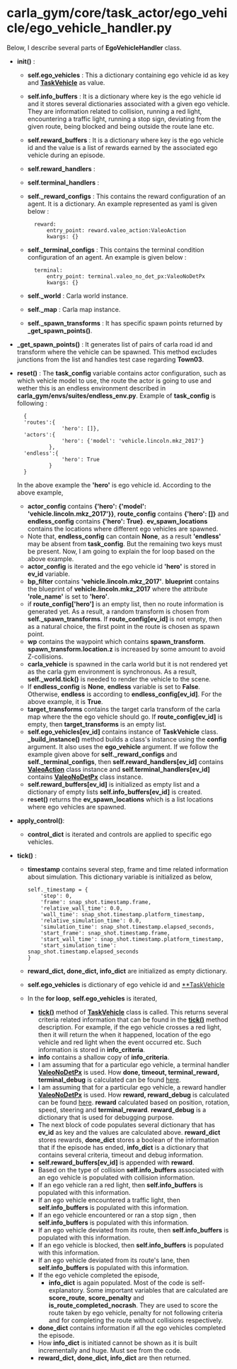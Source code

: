 # carla_gym/core/task_actor/ego_vehicle/ego_vehicle_handler.py

Below, I describe several parts of **EgoVehicleHandler** class.
- **__init__()** :
  - **self.ego_vehicles** : This a dictionary containing ego vehicle id as key and [**TaskVehicle**](../common/task_vehicle.py) as value.
  - **self.info_buffers** : It is a dictionary where key is the ego vehicle id and it stores several dictionaries associated with a given ego vehicle. They are information related to collision, running a red light, encountering a traffic light, running a stop sign, deviating from the given route, being blocked and being outside the route lane etc.
  - **self.reward_buffers** : It is a dictionary where key is the ego vehicle id and the value is a list of rewards earned by the associated ego vehicle during an episode. 
  - **self.reward_handlers** :
  - **self.terminal_handlers** :
  - **self._reward_configs** : This contains the reward configuration of an agent. It is a dictionary. An example represented as yaml is given below : 
  
          reward:
              entry_point: reward.valeo_action:ValeoAction
              kwargs: {}

  - **self._terminal_configs** : This contains the terminal condition configuration of an agent. An example is given below :
  
          terminal:
              entry_point: terminal.valeo_no_det_px:ValeoNoDetPx
              kwargs: {}

  - **self._world** : Carla world instance.
  - **self._map** : Carla map instance.
  - **self._spawn_transforms** : It has specific spawn points returned by **_get_spawn_points()**.
- **_get_spawn_points()** : It generates list of pairs of carla road id and transform where the vehicle can be spawned. This method excludes junctions from the list and handles test case regarding **Town03**.
- **reset()** : The **task_config** variable contains actor configuration, such as which vehicle model to use, the route the actor is going to use and wether this is an endless environment described in **carla_gym/envs/suites/endless_env.py**. Example of **task_config** is following :
    
        {
        'routes':{
                    'hero': []},
        'actors':{
                    'hero': {'model': 'vehicle.lincoln.mkz_2017'}
                },
        'endless':{
                    'hero': True
                }
        }

    In the above example the **'hero'** is ego vehicle id. According to the above example,
    
    - **actor_config** contains **{'hero': {'model': 'vehicle.lincoln.mkz_2017'}}**, **route_config** contains **{'hero': []}** and **endless_config** contains **{'hero': True}**. **ev_spawn_locations** contains the locations where different ego vehicles are spawned.
    - Note that, **endless_config** can contain **None**, as a result **'endless'** may be absent from **task_config**. But the remaining two keys must be present. Now, I am going to explain the for loop based on the above example. 
    - **actor_config** is iterated and the ego vehicle id **'hero'** is stored in **ev_id** variable. 
    - **bp_filter** contains **'vehicle.lincoln.mkz_2017'**. **blueprint** contains the blueprint of **vehicle.lincoln.mkz_2017** where the attribute **'role_name'** is set to **'hero'**. 
    - if **route_config['hero']** is an empty list, then no route information is generated yet. As a result, a random transform is chosen from **self._spawn_transforms**. If **route_config[ev_id]** is not empty, then as a natural choice, the first point in the route is chosen as spawn point. 
    - **wp** contains the waypoint which contains **spawn_transform**. **spawn_transform.location.z** is increased by some amount to avoid Z-collisions. 
    - **carla_vehicle** is spawned in the carla world but it is not rendered yet as the carla gym environment is synchronous. As a result, **self._world.tick()** is needed to render the vehicle to the scene. 
    - If **endless_config** is **None**, **endless** variable is set to **False**. Otherwise, **endless** is according to **endless_config[ev_id]**. For the above example, it is **True**. 
    - **target_transforms** contains the target carla transform of the carla map where the the ego vehicle should go. If **route_config[ev_id]** is empty, then **target_transforms** is an empty list. 
    - **self.ego_vehicles[ev_id]** contains instance of **TaskVehicle** class. **_build_instance()** method builds a class's instance using the **config** argument. It also uses the **ego_vehicle** argument. If we follow the example given above for **self._reward_configs** and **self._terminal_configs**, then **self.reward_handlers[ev_id]** contains [**ValeoAction**](reward/valeo_action.py) class instance and **self.terminal_handlers[ev_id]** contains [**ValeoNoDetPx**](terminal/valeo_no_det_px.py) class instance. 
    - **self.reward_buffers[ev_id]** is initialized as empty list and a dictionary of empty lists **self.info_buffers[ev_id]** is created. 
    - **reset()** returns the **ev_spawn_locations** which is a list locations where ego vehicles are spawned.
- **apply_control()**:
  - **control_dict** is iterated and controls are applied to specific ego vehicles.
- **tick()** : 
  
  - **timestamp** contains several step, frame and time related information about simulation. This dictionary variable is initialized as below,
 
        self._timestamp = {
            'step': 0,
            'frame': snap_shot.timestamp.frame,
            'relative_wall_time': 0.0,
            'wall_time': snap_shot.timestamp.platform_timestamp,
            'relative_simulation_time': 0.0,
            'simulation_time': snap_shot.timestamp.elapsed_seconds,
            'start_frame': snap_shot.timestamp.frame,
            'start_wall_time': snap_shot.timestamp.platform_timestamp,
            'start_simulation_time': snap_shot.timestamp.elapsed_seconds
        }
  - **reward_dict, done_dict, info_dict** are initialized as empty dictionary. 
  - **self.ego_vehicles** is dictionary of ego vehicle id and [**TaskVehicle](../common/task_vehicle.py) 
  - In the **for loop**, **self.ego_vehicles** is iterated,
  
    - [**tick()**](../common/task_vehicle.py) method of [**TaskVehicle**](../common/task_vehicle.py) class is called. This returns several criteria related information that can be found in the [**tick()**](../common/task_vehicle.md) method description. For example, if the ego vehicle crosses a red light, then it will return the when it happened, location of the ego vehicle and red light when the event occurred etc. Such information is stored in **info_criteria**.
    - **info** contains a shallow copy of **info_criteria**.
    - I am assuming that for a particular ego vehicle, a terminal handler [**ValeoNoDetPx**](./terminal/valeo_no_det_px.py) is used. How **done, timeout, terminal_reward, terminal_debug** is calculated can be found [here](./terminal/valeo_no_det_px.md).
    - I am assuming that for a particular ego vehicle, a reward handler [**ValeoNoDetPx**](./reward/valeo_action.py) is used. How **reward, reward_debug** is calculated can be found [here](./reward/valeo_action.md). **reward** calculated based on position, rotation, speed, steering and **terminal_reward**. **reward_debug** is a dictionary that is used for debugging purpose.
    - The next block of code populates several dictionary that has **ev_id** as key and the values are calculated above. **reward_dict** stores rewards, **done_dict** stores a boolean of the information that if the episode has ended, **info_dict** is a dictionary that contains several criteria, timeout and debug information.
    - **self.reward_buffers[ev_id]** is appended with **reward**.
    - Based on the type of collision **self.info_buffers** associated with an ego vehicle is populated with collision information.
    - If an ego vehicle ran a red light, then **self.info_buffers** is populated with this information.
    - If an ego vehicle encountered a traffic light, then **self.info_buffers** is populated with this information.
    - If an ego vehicle encountered or ran a stop sign , then **self.info_buffers** is populated with this information.
    - If an ego vehicle deviated from its route, then **self.info_buffers** is populated with this information.
    - If an ego vehicle is blocked, then **self.info_buffers** is populated with this information.
    - If an ego vehicle deviated from its route's lane, then **self.info_buffers** is populated with this information.
    - If the ego vehicle completed the episode, 
      - **info_dict** is again populated. Most of the code is self-explanatory. Some important variables that are calculated are **score_route**, **score_penalty** and **is_route_completed_nocrash**. They are used to score the route taken by ego vehicle, penalty for not following criteria and for completing the route without collisions respectively.
    - **done_dict** contains information if all the ego vehicles completed the episode.
    - How **info_dict** is initiated cannot be shown as it is built incrementally and huge. Must see from the code.
    - **reward_dict, done_dict, info_dict** are then returned.